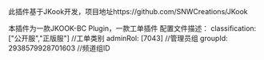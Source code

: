 此插件基于JKook开发，项目地址https://github.com/SNWCreations/JKook

本插件为一款JKOOK-BC Plugin，一款工单插件
配置文件描述：
classification: ["公开服","正版服"] //工单类别
adminRol: [7043] //管理员组
groupId: 2938579928701603 //频道组ID